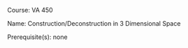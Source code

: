 




Course: VA 450

Name: Construction/Deconstruction in 3 Dimensional Space

Prerequisite(s): none